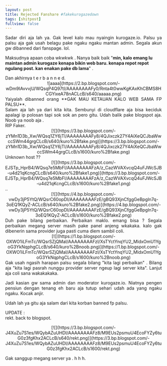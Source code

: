 ```yaml
---
layout: post
title: Rejected Fanshare #fakekurogazedown
tags: [shitpost]
fullview: false
---
```


<div style="text-align: justify;">Sadar diri aja lah ya. Gak level kalo mau nyaingin kurogaze.io. Palsu ya palsu aja gak usah belagu pake ngaku ngaku mantan admin. Segala akun gw dibanned dari fanspage. lol.</div>

Maksudnya apaan coba wkwkwk . Nanya baik baik "**min, kalo emang lu maintan admin kurogaze kenapa bikin web baru. kenapa repot repot ngulang post. kan enakan pake db lama**" .  

<div style="text-align: justify;">Dan akhirnya t e r b a n n e d.</div>

<div class="separator" style="clear: both; text-align: center;">![aaaa](https://2.bp.blogspot.com/-wDm9IAvvvjU/WQsqP4Q97tI/AAAAAAAAFy0/Rnta4t0wwKgKAxKhCBMS8HCGYixeA78nACLcB/s640/aaaaa.png)</div>

<div style="text-align: justify;">Yaiyalah dibanned orang **GAK MAU KETAUAN KALO WEB SAMA FP PALSU**.</div>

<div style="text-align: justify;">Salam aja lah ya dari kita kita. Sembunyi di cloudflare aja bisa keciduk apalagi ip polosan tapi sok sok an pero gitu. Udah balik pake blogspot aja. Noob ya noob aja .</div>

<div style="text-align: justify;">RIP Faker.</div>

<div class="separator" style="clear: both; text-align: center;">[![](https://3.bp.blogspot.com/-zYMn1D3b_Xw/WQsq1ZY6jTI/AAAAAAAAFy8/4QJixczk27Y4AiXeQCJbaWwccSWm44grgCLcB/s640/kuro%2Bfake.png)](https://3.bp.blogspot.com/-zYMn1D3b_Xw/WQsq1ZY6jTI/AAAAAAAAFy8/4QJixczk27Y4AiXeQCJbaWwccSWm44grgCLcB/s1600/kuro%2Bfake.png)</div>

<div style="text-align: justify;">Unknown host ??</div>

<div class="separator" style="clear: both; text-align: center;">[![](https://3.bp.blogspot.com/-EJSTp_HprB4/WQsq7e5MbFI/AAAAAAAAFzA/z_CazWVAXvcqQ4uFJWcSJB-u4d21qKcngCLcB/s640/kuro%2Bfake1.png)](https://3.bp.blogspot.com/-EJSTp_HprB4/WQsq7e5MbFI/AAAAAAAAFzA/z_CazWVAXvcqQ4uFJWcSJB-u4d21qKcngCLcB/s1600/kuro%2Bfake1.png)</div>

<div style="text-align: justify;">..</div>

<div class="separator" style="clear: both; text-align: center;">[![](https://4.bp.blogspot.com/-vwDy3jP5YtQ/WQsrC60opDI/AAAAAAAAFzE/gBQ93XjnCfggGeBpgln7q-3oEQ1KQyZ-ACLcB/s640/kuro%2Bfake2.png)](https://4.bp.blogspot.com/-vwDy3jP5YtQ/WQsrC60opDI/AAAAAAAAFzE/gBQ93XjnCfggGeBpgln7q-3oEQ1KQyZ-ACLcB/s1600/kuro%2Bfake2.png)</div>

<div style="text-align: justify;">Duh pake bilang perbaikan. Perbaikan maklo. emang bisa ? Segala perbaikan megang server masih pake panel anjeng wkakaka. kalo gak dibenerin sama provider juga pasti cuma diem sambil coli.</div>

<div class="separator" style="clear: both; text-align: center;">[![](https://1.bp.blogspot.com/-OXWO1iLFmTc/WQsrSZjQMaI/AAAAAAAAFzI/XsTYctYnqYU2_MldxOmU1YgoG3YkNqphgCLcB/s640/kuro%2Bnoob.png)](https://1.bp.blogspot.com/-OXWO1iLFmTc/WQsrSZjQMaI/AAAAAAAAFzI/XsTYctYnqYU2_MldxOmU1YgoG3YkNqphgCLcB/s1600/kuro%2Bnoob.png)</div>

<div style="text-align: justify;">Gak usah ngasih harapan palsu segala bilang "kita lagi perbaikan" . Bilang aja "kita lagi pasrah nunggu provider server ngeup lagi server kita". Lanjut aja coli sana wakakakaka.  

Jadi kasian gw sama admin dan moderator kurogaze.io. Niatnya pengen pensiun dengan tenang eh baru aja tutup sehari udah ada yang ngaku ngaku. Kocak anjir.</div>

<div style="text-align: justify;">Udah lah ya gitu aja salam dari kita korban banned fp palsu.  

UPDATE :  
rekt. back to blogspot.  

<div class="separator" style="clear: both; text-align: center;">[![](https://3.bp.blogspot.com/-J4XuZu7S1es/WQybAZuUHDI/AAAAAAAAFz8/M9EUs2psmuU4EcoFYZy6tuG0z3fgKhx2ACLcB/s640/rekt.png)](https://3.bp.blogspot.com/-J4XuZu7S1es/WQybAZuUHDI/AAAAAAAAFz8/M9EUs2psmuU4EcoFYZy6tuG0z3fgKhx2ACLcB/s1600/rekt.png)</div>

Gak sanggup megang server ya . h h h.</div>
